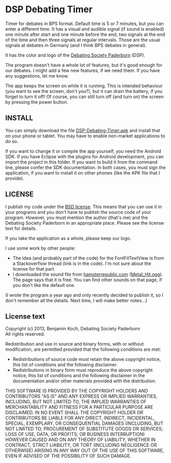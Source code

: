 DSP Debating Timer
==================

Timer for debates in BPS format. Default time is 5 or 7 minutes, but you can enter a different time. It has a visual and audible signal (if sound is enabled) one minute after start and one minute before the end, two signals at the end of the time and then three signals at regular intervals. Those are the usual signals at debates in Germany (and I think BPS debates in general).

It has the color and logo of the [Debating Society Paderborn](http://www.debatingsocietypaderborn.de/) (DSP).

The program doesn't have a whole lot of features, but it's good enough for our debates. I might add a few new features, if we need them. If you have any suggestions, let me know.

The app keeps the screen on while it is running. This is intended behaviour (you want to see the screen, don't you?), but it can drain the battery, if you forget to turn it off! Of course, you can still turn off (and turn on) the screen by pressing the power button.

INSTALL
-------

You can simply download the file [DSP-Debating-Timer.apk](https://github.com/BBBSnowball/Debating-Timer/raw/master/DSP-Debating-Timer.apk) and install that on your phone or tablet. You may have to enable non-market applications to do so.

If you want to change it or compile the app yourself, you need the Android SDK. If you have Eclipse with the plugins for Android development, you can import the project in this folder. If you want to build it from the command line, please confer the SDK documentation. In both cases, you must sign the application, if you want to install it on other phones (like the APK file that I provide).

LICENSE
-------

I publish my code under the [BSD license](http://opensource.org/licenses/BSD-2-Clause). This means that you can use it in your programs and you don't have to publish the source code of your program. However, you must mention the author (that's me) and the Debating Society Paderborn in an appropriate place. Please see the license text for details.

If you take the application as a whole, please keep our logo.

I use some work by other people:
* The idea (and probably part of the code) for the FontFitTextView is from a Stackoverflow thread (link is in the code). I'm not sure about the license for that part.
* I downloaded the sound file from [hamsterrepublic.com](http://rpg.hamsterrepublic.com/ohrrpgce/Free_Sound_Effects) ([Metal_Hit.ogg](http://rpg.hamsterrepublic.com/wiki-images/7/72/Metal_Hit.ogg)). The page says that it is free. You can find other sounds on that page, if you don't like the default one.

(I wrote the program a year ago and only recently decided to publish it, so I don't remember all the details. Next time, I will make better notes...)

License text
------------

Copyright (c) 2013, Benjamin Koch, Debating Society Paderborn  
All rights reserved.

Redistribution and use in source and binary forms, with or without modification, are permitted provided that the following conditions are met:

* Redistributions of source code must retain the above copyright notice, this list of conditions and the following disclaimer.
* Redistributions in binary form must reproduce the above copyright notice, this list of conditions and the following disclaimer in the documentation and/or other materials provided with the distribution.

THIS SOFTWARE IS PROVIDED BY THE COPYRIGHT HOLDERS AND CONTRIBUTORS "AS IS" AND ANY EXPRESS OR IMPLIED WARRANTIES, INCLUDING, BUT NOT LIMITED TO, THE IMPLIED WARRANTIES OF MERCHANTABILITY AND FITNESS FOR A PARTICULAR PURPOSE ARE DISCLAIMED. IN NO EVENT SHALL THE COPYRIGHT HOLDER OR CONTRIBUTORS BE LIABLE FOR ANY DIRECT, INDIRECT, INCIDENTAL, SPECIAL, EXEMPLARY, OR CONSEQUENTIAL DAMAGES (INCLUDING, BUT NOT LIMITED TO, PROCUREMENT OF SUBSTITUTE GOODS OR SERVICES; LOSS OF USE, DATA, OR PROFITS; OR BUSINESS INTERRUPTION) HOWEVER CAUSED AND ON ANY THEORY OF LIABILITY, WHETHER IN CONTRACT, STRICT LIABILITY, OR TORT (INCLUDING NEGLIGENCE OR OTHERWISE) ARISING IN ANY WAY OUT OF THE USE OF THIS SOFTWARE, EVEN IF ADVISED OF THE POSSIBILITY OF SUCH DAMAGE.
